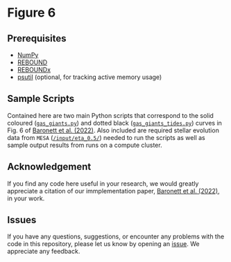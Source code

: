 # Figure 6

## Prerequisites
- [NumPy](https://numpy.org/)
- [REBOUND](https://rebound.readthedocs.io/)
- [REBOUNDx](https://reboundx.readthedocs.io/)
- [psutil](https://pypi.org/project/psutil/) (optional, for tracking active memory usage)

## Sample Scripts
Contained here are two main Python scripts that correspond to the solid coloured ([`gas_giants.py`](https://github.com/sabaronett/REBOUNDxPaper/blob/master/fig6/gas_giants.py)) and dotted black ([`gas_giants_tides.py`](https://github.com/sabaronett/REBOUNDxPaper/blob/master/fig6/gas_giants_tides.py)) curves in Fig. 6 of [Baronett et al. (2022)](https://doi.org/10.1093/mnras/stac043).
Also included are required stellar evolution data from `MESA` ([`/input/eta_0.5/`](https://github.com/sabaronett/REBOUNDxPaper/tree/master/fig6/input/eta_0.5)) needed to run the scripts as well as sample output results from runs on a compute cluster.

## Acknowledgement
If you find any code here useful in your research, we would greatly appreciate a citation of our immplementation paper, [Baronett et al. (2022)](https://doi.org/10.1093/mnras/stac043), in your work.

## Issues
If you have any questions, suggestions, or encounter any problems with the code in this repository, please let us know by opening an [issue](https://github.com/sabaronett/REBOUNDxPaper/issues).
We appreciate any feedback.
